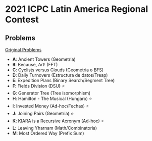 # **2021 ICPC Latin America Regional Contest**

## Problems

[Original Problems](https://codeforces.com/gym/103640/problems)

- **A**: Ancient Towers (Geometria)
- **B**: Because, Art! (FFT) 
- **C**: Cyclists versus Clouds (Geometria o BFS) 
- **D**: Daily Turnovers (Estructura de datos/Treap) 
- **E**: Expedition Plans (Binary Search/Segment Tree)
- **F**: Fields Division (DSU) ⭐
- **G**: Generator Tree (Tree isomorphism)
- **H**: Hamilton - The Musical (Hungaro) ⭐
- **I**: Invested Money (Ad-hoc/Fechas) ⭐ 
- **J**: Joining Pairs (Geometria) ⭐
- **K**: KIARA is a Recursive Acronym (Ad-hoc) ⭐
- **L**: Leaving Yharnam (Math/Combinatoria)
- **M**: Most Ordered Way (Prefix Sum)